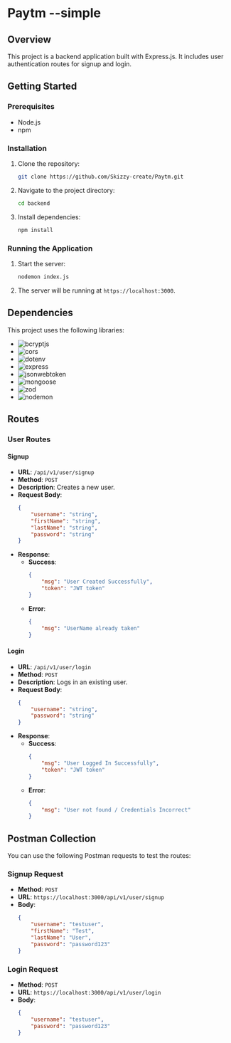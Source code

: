 # Paytm --simple

## Overview
This project is a backend application built with Express.js. It includes user authentication routes for signup and login.

## Getting Started

### Prerequisites
- Node.js
- npm

### Installation
1. Clone the repository:
    ```bash
    git clone https://github.com/Skizzy-create/Paytm.git
    ```
2. Navigate to the project directory:
    ```bash
    cd backend
    ```
3. Install dependencies:
    ```bash
    npm install
    ```

### Running the Application
1. Start the server:
    ```bash
    nodemon index.js
    ```
2. The server will be running at `https://localhost:3000`.

## Dependencies
This project uses the following libraries:
- ![bcryptjs](https://img.shields.io/badge/bcryptjs-^2.4.3-blue)
- ![cors](https://img.shields.io/badge/cors-^2.8.5-blue)
- ![dotenv](https://img.shields.io/badge/dotenv-^16.4.5-blue)
- ![express](https://img.shields.io/badge/express-^4.18.2-blue)
- ![jsonwebtoken](https://img.shields.io/badge/jsonwebtoken-^9.0.2-blue)
- ![mongoose](https://img.shields.io/badge/mongoose-^8.1.0-blue)
- ![zod](https://img.shields.io/badge/zod-^3.23.8-blue)
- ![nodemon](https://img.shields.io/badge/nodemon-^2.0.15-blue)

## Routes

### User Routes

#### Signup
- **URL**: `/api/v1/user/signup`
- **Method**: `POST`
- **Description**: Creates a new user.
- **Request Body**:
    ```json
    {
        "username": "string",
        "firstName": "string",
        "lastName": "string",
        "password": "string"
    }
    ```
- **Response**:
    - **Success**:
        ```json
        {
            "msg": "User Created Successfully",
            "token": "JWT token"
        }
        ```
    - **Error**:
        ```json
        {
            "msg": "UserName already taken"
        }
        ```

#### Login
- **URL**: `/api/v1/user/login`
- **Method**: `POST`
- **Description**: Logs in an existing user.
- **Request Body**:
    ```json
    {
        "username": "string",
        "password": "string"
    }
    ```
- **Response**:
    - **Success**:
        ```json
        {
            "msg": "User Logged In Successfully",
            "token": "JWT token"
        }
        ```
    - **Error**:
        ```json
        {
            "msg": "User not found / Credentials Incorrect"
        }
        ```

## Postman Collection
You can use the following Postman requests to test the routes:

### Signup Request
- **Method**: `POST`
- **URL**: `https://localhost:3000/api/v1/user/signup`
- **Body**:
    ```json
    {
        "username": "testuser",
        "firstName": "Test",
        "lastName": "User",
        "password": "password123"
    }
    ```

### Login Request
- **Method**: `POST`
- **URL**: `https://localhost:3000/api/v1/user/login`
- **Body**:
    ```json
    {
        "username": "testuser",
        "password": "password123"
    }
    ```

